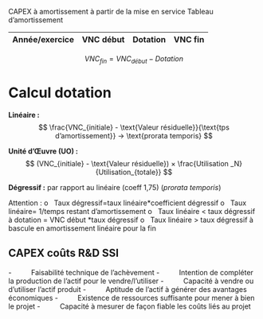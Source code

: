CAPEX à amortissement à partir de la mise en service
Tableau d’amortissement

| Année/exercice | VNC début | Dotation | VNC fin |
|---|---|---|---|

$$ VNC_{fin} = VNC_{début} - Dotation $$

Calcul dotation
====================

**Linéaire :**
$$ \frac{VNC_{initiale} - \text{Valeur résiduelle}}{\text{tps d’amortissement}} → \text{prorata temporis} $$

**Unité d’Œuvre (UO) :**
$$ (VNC_{initiale} - \text{Valeur résiduelle}) × \frac{Utilisation _N}{Utilisation_{totale}} $$

**Dégressif :**
	par rapport au linéaire (coeff 1,75) (*prorata temporis*)


Attention :
o   Taux dégressif=taux linéaire*coefficient dégressif
o   Taux linéaire= 1/temps restant d’amortissement
o   Taux linéaire < taux dégressif à dotation = VNC début *taux dégressif
o   Taux linéaire > taux dégressif à bascule en amortissement linéaire pour la fin

CAPEX coûts R&D SSI
--------------------------------------
-          Faisabilité technique de l’achèvement
-          Intention de compléter la production de l’actif pour le vendre/l’utiliser
-          Capacité à vendre ou d’utiliser l’actif produit
-          Aptitude de l’actif à générer des avantages économiques
-          Existence de ressources suffisante pour mener à bien le projet
-          Capacité à mesurer de façon fiable les coûts liés au projet